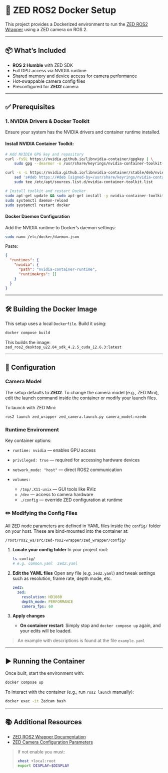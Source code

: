 # 🚀 ZED ROS2 Docker Setup

This project provides a Dockerized environment to run the [ZED ROS2 Wrapper](https://github.com/stereolabs/zed-ros2-wrapper) using a ZED camera on ROS 2.

---

## 📦 What’s Included

* **ROS 2 Humble** with ZED SDK
* Full GPU access via NVIDIA runtime
* Shared memory and device access for camera performance
* Hot-swappable camera config files
* Preconfigured for **ZED2** camera

---

## ✅ Prerequisites

### 1. NVIDIA Drivers & Docker Toolkit

Ensure your system has the NVIDIA drivers and container runtime installed.

#### Install NVIDIA Container Toolkit:

```bash
# Add NVIDIA GPG key and repository
curl -fsSL https://nvidia.github.io/libnvidia-container/gpgkey | \
    sudo gpg --dearmor -o /usr/share/keyrings/nvidia-container-toolkit-keyring.gpg

curl -s -L https://nvidia.github.io/libnvidia-container/stable/deb/nvidia-container-toolkit.list | \
    sed 's#deb https://#deb [signed-by=/usr/share/keyrings/nvidia-container-toolkit-keyring.gpg] https://#g' | \
    sudo tee /etc/apt/sources.list.d/nvidia-container-toolkit.list

# Install toolkit and restart Docker
sudo apt-get update && sudo apt-get install -y nvidia-container-toolkit
sudo systemctl daemon-reload
sudo systemctl restart docker
```

#### Docker Daemon Configuration

Add the NVIDIA runtime to Docker’s daemon settings:

```bash
sudo nano /etc/docker/daemon.json
```

Paste:

```json
{
  "runtimes": {
    "nvidia": {
      "path": "nvidia-container-runtime",
      "runtimeArgs": []
    }
  }
}
```

---

## 🛠️ Building the Docker Image

This setup uses a local `Dockerfile`. Build it using:

```bash
docker compose build
```

This builds the image:
`zed_ros2_desktop_u22.04_sdk_4.2.5_cuda_12.6.3:latest`

---

## 🔧 Configuration

### Camera Model

The setup defaults to **ZED2**. To change the camera model (e.g., ZED Mini), edit the launch command inside the container or modify your launch files.

To launch with ZED Mini:

```bash
ros2 launch zed_wrapper zed_camera.launch.py camera_model:=zedm
```

### Runtime Environment

Key container options:

* `runtime: nvidia` — enables GPU access
* `privileged: true` — required for accessing hardware devices
* `network_mode: "host"` — direct ROS2 communication
* `volumes:`

  * `/tmp/.X11-unix` — GUI tools like RViz
  * `/dev` — access to camera hardware
  * `./config` — override ZED configuration at runtime

### ✏️ Modifying the Config Files

All ZED node parameters are defined in YAML files inside the `config/` folder on your host. These are bind-mounted into the container at:

```
/root/ros2_ws/src/zed-ros2-wrapper/zed_wrapper/config/
```

1. **Locate your config folder**
   In your project root:

   ```bash
   ls config/
   # e.g. common.yaml  zed2.yaml
   ```

2. **Edit the YAML files**
   Open any file (e.g. `zed2.yaml`) and tweak settings such as resolution, frame rate, depth mode, etc.

   ```yaml
   zed2:
     zed:
       resolution: HD1080
       depth_mode: PERFORMANCE
       camera_fps: 60
   ```

3. **Apply changes**

   * **On container restart**: Simply stop and `docker compose up` again, and your edits will be loaded.

> An example with descriptions is found at the file `example.yaml`
---

## ▶️ Running the Container

Once built, start the environment with:

```bash
docker compose up
```

To interact with the container (e.g., run `ros2 launch` manually):

```bash
docker exec -it Zedcam bash
```

---

## 📚 Additional Resources

* [ZED ROS2 Wrapper Documentation](https://www.stereolabs.com/docs/ros2/overview/)
* [ZED Camera Configuration Parameters](https://www.stereolabs.com/docs/ros2/zed-node#configuration-parameters)

> If not enable you must:
> ``` bash
> xhost +local:root
> export DISPLAY=$DISPLAY
> ```

